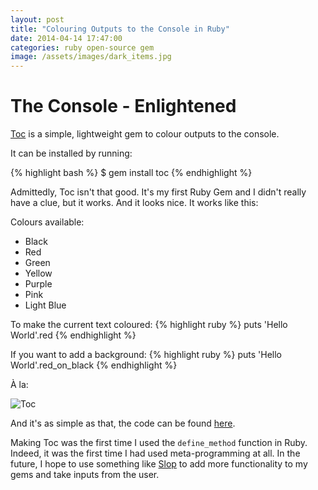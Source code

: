 ```yaml
---
layout: post
title: "Colouring Outputs to the Console in Ruby"
date: 2014-04-14 17:47:00
categories: ruby open-source gem
image: /assets/images/dark_items.jpg
---
```


# The Console - Enlightened

[Toc](http://github.com/tiimgreen/toc) is a simple, lightweight gem to colour outputs to the console.

It can be installed by running:

{% highlight bash %}
$ gem install toc
{% endhighlight %}

Admittedly, Toc isn't that good. It's my first Ruby Gem and I didn't really have a clue, but it works. And it looks nice. It works like this:

Colours available:

- Black
- Red
- Green
- Yellow
- Purple
- Pink
- Light Blue

To make the current text coloured:
{% highlight ruby %}
puts 'Hello World'.red
{% endhighlight %}

If you want to add a background:
{% highlight ruby %}
puts 'Hello World'.red_on_black
{% endhighlight %}

À la:

![Toc](http://i.imgur.com/QraO0h9.png)

And it's as simple as that, the code can be found [here](https://github.com/tiimgreen/toc).

Making Toc was the first time I used the `define_method` function in Ruby. Indeed, it was the first time I had used meta-programming at all. In the future, I hope to use something like [Slop](https://github.com/leejarvis/slop) to add more functionality to my gems and take inputs from the user.
